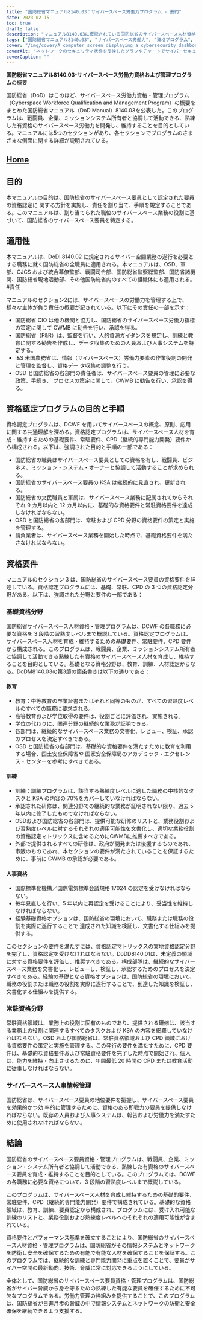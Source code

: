 ```yaml
---
title: "国防総省マニュアル8140.03：サイバースペース労働力プログラム - 要約"
date: 2023-02-15
toc: true
draft: false
description: "マニュアル8140.03に概説されている国防総省のサイバースペース人材資格および管理プログラムについて学ぶ。"
tags: ["国防総省マニュアル8140.03", "サイバースペース労働力", "資格プログラム", "国防総省職員", "サイバーセキュリティ", "サイバースペース資格", "サイバースペース・マネジメント", "サイバースペース人材開発", "国防総省のサイバー空間政策", "サイバーセキュリティ人材", "サイバーセキュリティ資格", "サイバーセキュリティ・トレーニング", "サイバーセキュリティ教育", "サイバーセキュリティ資格", "サイバーセキュリティの役割", "サイバーセキュリティの役割", "サイバー労働力管理", "サイバースペース勤務資格", "サイバー人事管理", "サイバー資格プログラム", "サイバー・プロフェッショナル開発", "サイバースペース労働力の熟練度", "サイバー人材認定", "サイバー訓練要件", "サイバーセキュリティ基準", "サイバースペース労働力能力", "サイバー防衛", "情報システム・セキュリティ", "ネットワークセキュリティ"]
cover: "/img/cover/A_computer_screen_displaying_a_cybersecurity_dashboard.png"
coverAlt: "ネットワークのセキュリティ状態を反映したグラフやチャートでサイバーセキュリティのダッシュボードを表示するコンピューター画面"
coverCaption: ""
---
```


**国防総省マニュアル8140.03-サイバースペース労働力資格および管理プログラム**の概要

国防総省（DoD）はこのほど、サイバースペース労働力資格・管理プログラム（Cyberspace Workforce Qualification and Management Program）の概要をまとめた国防総省マニュアル（DoD Manual）8140.03を公表した。このプログラムは、戦闘員、企業、ミッションシステム所有者と協調して活動できる、熟練した有資格のサイバースペース労働力を開発し、維持することを目的としている。マニュアルには5つのセクションがあり、各セクションでプログラムのさまざまな側面に関する詳細が説明されている。

## [Home](/cyber-security-career-playbook-start/)

## 目的

本マニュアルの目的は、国防総省のサイバースペース要員として認定された要員の資格認定に 関する方針を実施し、責任を割り当て、手順を規定することである。このマニュアルは、割り当てられた職位のサイバースペース業務の役割に基づいて、国防総省のサイバースペース要員を特定する。

## 適用性

本マニュアルは、DoDI 8140.02 に規定されるサイバー空間業務の遂行を必要とする職務に就く国防総省の全職員に適用される。本マニュアルは、OSD、軍部、CJCS および統合幕僚監部、戦闘司令部、国防総省監察総監部、国防省諸機関、国防総省現地活動部、その他国防総省内のすべての組織体にも適用される。
#責任

マニュアルのセクション2には、サイバースペースの労働力を管理する上で、様々な主体が負う責任の概要が記されている。以下にその責任の一部を示す：

- 国防総省 CIO は他の機関と協力し、国防総省のサイバースペース労働力指標の策定に関して CWMB に勧告を行い、承認を得る。
- 国防総省（P&R）は、監督を行い、人的資源ガイダンスを規定し、訓練と教育に関する勧告を作成し、データ収集のための人員および人事システムを特定する。
- I&S 米国農務省は、情報（サイバースペース）労働力要素の作業役割の開発と管理を監督し、資格デー タ収集の調整を行う。
- OSD と国防総省の各部門の責任者は、サイバースペース要員の管理に必要な政策、手続き、 プロセスの策定に関して、CWMB に勧告を行い、承認を得る。

## 資格認定プログラムの目的と手順

資格認定プログラムは、DCWF を用いてサイバースペースの概念、原則、応用に関する共通理解を深める。資格認定プログラムは、サイバースペース人材を育成・維持するための基礎要件、常駐要件、CPD（継続的専門能力開発）要件から構成される。以下は、強調された目的と手順の一部である：

- 国防総省の職員はサイバースペース要員としての資格を有し、戦闘員、ビジネス、ミッション・システム・オーナーと協調して活動することが求められる。
- 国防総省のサイバースペース要員の KSA は継続的に見直され、更新される。
- 国防総省の文民職員と軍属は、サイバースペース業務に配属されてからそれぞれ 9 カ月以内と 12 カ月以内に、基礎的な資格要件と常駐資格要件を達成しなければならない。
- OSD と国防総省の各部門は、常駐および CPD 分野の資格要件の策定と実施を管理する。
- 請負業者は、サイバースペース業務を開始した時点で、基礎資格要件を満たさなければならない。

## 資格要件

マニュアルのセクション 3 は、国防総省のサイバースペース要員の資格要件を詳述している。資格認定プログラムには、基礎、常駐、CPD の 3 つの資格認定分野がある。以下は、強調された分野と要件の一部である：

### 基礎資格分野

国防総省サイバースペース人材資格・管理プログラムは、DCWF の各職務に必要な資格を 3 段階の習熟度レベルまで概説している。資格認定プログラムは、サイバースペース人材を育成・維持するための基礎要件、常駐要件、CPD 要件から構成される。このプログラムは、戦闘員、企業、ミッションシステム所有者と協調して活動できる熟練した有資格のサイバースペース人材を育成し、維持することを目的としている。基礎となる資格分野は、教育、訓練、人材認定からなる。DoDM8140.03の第3節の箇条書きは以下の通りである：

#### 教育

- 教育：中等教育の卒業証書またはそれと同等のものが、すべての習熟度レベルのすべての職務に要求される。
- 高等教育および学位取得の要件は、役割ごとに評価され、実施される。
- 学位の代わりに、関連分野の継続的な業務が証明できる。
- 各部門は、継続的なサイバースペース業務の文書化、レビュー、検証、承認のプロセスを決定すべきである。
- OSD と国防総省の各部門は、基礎的な資格要件を満たすために教育を利用する場合、国土安全保障省や 国家安全保障局のアカデミック・エクセレンス・センターを参考にすべきである。

#### 訓練

- 訓練：訓練プログラムは、該当する熟練度レベルに適した職務の中核的なタスクと KSA の内容の 70%をカバーしていなければならない。
- 承認された研修は、関連分野での継続的な業務が証明されない限り、過去 5 年以内に修了したものでなければならない。
- OSDおよび国防総省の各部門は、提供可能な研修のリストと、業務役割および習熟度レベルに対するそれぞれの適用可能性を文書化し、適切な業務役割の資格認定マトリックスに含めるためにCWMBに推薦すべきである。
- 外部で提供されるすべての研修は、政府が開発または後援するものであれ、市販のものであれ、本セクションの要件が満たされていることを保証するために、事前に CWMB の承認が必要である。

#### 人事資格

- 国際標準化機構／国際電気標準会議規格 17024 の認定を受けなければならない。
- 毎年見直しを行い、5 年以内に再認定を受けることにより、妥当性を維持しなければならない。
- 経験基礎資格オプションは、国防総省の環境において、職務または職務の役割を実際に遂行することで 達成された知識を検証し、文書化する仕組みを提供する。

このセクションの要件を満たすには、資格認定マトリックスの実地資格認定分野を完了し、資格認定を受けなければならない。DoDD8140.01は、未定義の領域に対する資格要件を評価し、推奨すべきである。構成部隊は、継続的なサイバースペース業務を文書化し、レビューし、検証し、承認するためのプロセスを決定すべきである。経験の基礎となる資格オプションは、国防総省の環境において、職務の役割または職務の役割を実際に遂行することで、到達した知識を検証し、文書化する仕組みを提供する。

### 常駐資格分野

常駐資格領域は、業務上の役割に固有のものであり、提供される研修は、該当する業務上の役割に関連するすべてのタスクおよび KSA の内容を網羅していなければならない。OSD および国防総省は、常駐資格領域および CPD 領域における資格要件の策定と実施を管理する。この発行の要件を満たすために、CPD 要件は、基礎的な資格要件および常駐資格要件を完了した時点で開始され、個人は、能力を維持・向上させるために、年間最低 20 時間の CPD または教育活動に従事しなければならない。

### サイバースペース人事情報管理

国防総省は、サイバースペース要員の地位要件を把握し、サイバースペース要員を効果的かつ効 率的に管理するために、資格のある即戦力の要員を提供しなければならない。既存の人員および人事システムは、報告および労働力を満たすために使用されなければならない。

## 結論

国防総省のサイバースペース要員資格・管理プログラムは、戦闘員、企業、ミッション・システム所有者と協調して活動できる、熟練した有資格のサイバースペース要員を育成・維持することを目的としている。このプログラムでは、DCWF の各職務に必要な資格について、3 段階の習熟度レベルまで概説している。

このプログラムは、サイバースペース人材を育成し維持するための基礎的要件、常駐要件、CPD（継続的専門能力開発）要件で構成されている。基礎的な資格領域は、教育、訓練、要員認定から構成され、プログラムには、受け入れ可能な訓練のリストと、業務役割および熟練度レベルへのそれぞれの適用可能性が含まれている。

資格要件とパフォーマンス基準を確立することにより、国防総省のサイバースペース人材資格・管理プログラムは、国防総省がその情報システムとネットワークを防衛し安全を確保するための有能で有能な人材を確保することを保証する。このプログラムでは、継続的な訓練と専門能力開発に重点を置くことで、要員がサイバー空間の最新動向、技術、脅威に常に対応できるようにしている。

全体として、国防総省のサイバースペース要員資格・管理プログラムは、国防総省がサイバー脅威から身を守るための熟練した有能な要員を確保するために不可欠なプログラムである。労働力管理の枠組みを提供することで、このプログラムは、国防総省が日進月歩の脅威の中で情報システムとネットワークの防衛と安全確保を継続できるよう支援する。
